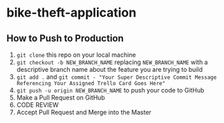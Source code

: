 # bike-theft-application
## How to Push to Production
1. `git clone` this repo on your local machine
2. `git checkout -b NEW_BRANCH_NAME` replacing `NEW_BRANCH_NAME` with a descriptive branch name about the feature you are trying to build
3. `git add .` and `git commit - "Your Super Descriptive Commit Message Referencing Your Assigned Trello Card Goes Here"`
4. `git push -u origin NEW_BRANCH_NAME` to push your code to GitHub
5. Make a Pull Request on GitHub
6. CODE REVIEW
7. Accept Pull Request and Merge into the Master
